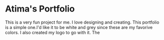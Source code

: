 # Atima's Portfolio
  This is a very fun project for me. I love designing and creating. This portfolio is a simple one.I'd like it to be white and grey since these are my favorive colors.
  I also created my logo to go with it. The 
